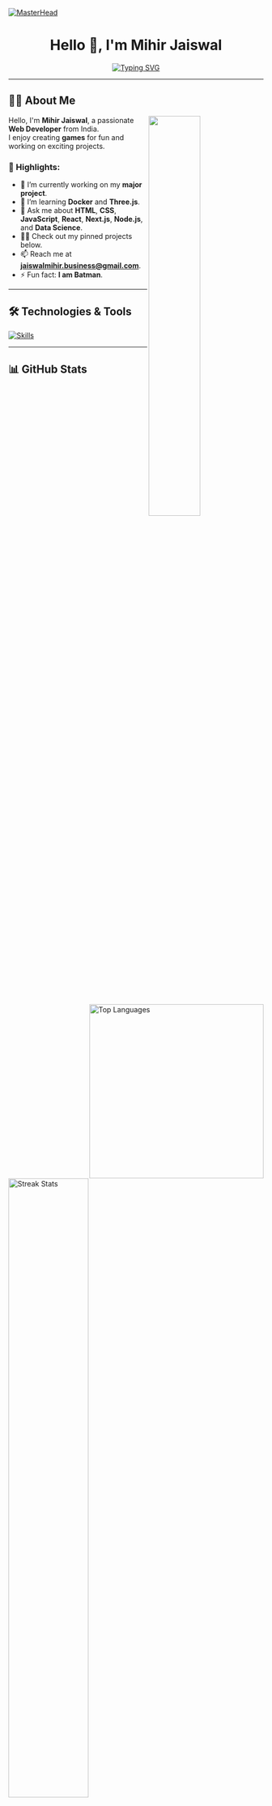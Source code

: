 [![MasterHead](https://iili.io/Jz3rzqN.gif)](https://MihirJaiswal.io)

<h1 align="center">Hello 👋, I'm Mihir Jaiswal</h1>

<p align="center">
  <a href="https://git.io/typing-svg">
    <img align="center" src="https://readme-typing-svg.demolab.com?font=Mooli&weight=700&size=25&duration=4000&pause=3000&color=blue&background=FFFFFF00&width=1000&center=true&vCenter=true&lines=Web+Development+%7C%7C+Game+Development+%7C%7C+Data+Science" alt="Typing SVG" />
  </a>
</p>

---

## 👨‍💻 About Me

<img align="right" src="https://64.media.tumblr.com/tumblr_m1mfj6gCO81qjj1zvo1_500.gifv" width="45%" />

Hello, I'm **Mihir Jaiswal**, a passionate **Web Developer** from India.  
I enjoy creating **games** for fun and working on exciting projects.  

### 🌟 Highlights:
- 🔭 I’m currently working on my **major project**.
- 🌱 I’m learning **Docker** and **Three.js**.
- 💬 Ask me about **HTML**, **CSS**, **JavaScript**, **React**, **Next.js**, **Node.js**, and **Data Science**.
- 👨‍💻 Check out my pinned projects below.
- 📫 Reach me at **jaiswalmihir.business@gmail.com**.
- ⚡ Fun fact: **I am Batman**.

---

## 🛠️ Technologies & Tools

<p>
  <a href="https://skillicons.dev">
    <img src="https://skillicons.dev/icons?i=c,cpp,html,css,scss,tailwind,materialui,figma,js,ts,react,redux,threejs,npm,nodejs,express,nextjs,mongodb,git,github,postman,python,mysql,vscode,canva&theme=dark" alt="Skills" />
  </a>
</p>

---

## 📊 GitHub Stats

<p>
  <img align="right" width="344px" src="https://github-readme-stats.vercel.app/api/top-langs?username=MihirJaiswal&show_icons=true&langs_count=7&theme=tokyonight&locale=en" alt="Top Languages" />
  
  <img align="center" width="56%" src="https://github-readme-streak-stats.herokuapp.com/?user=MihirJaiswal&theme=tokyonight&hide_border=false" alt="Streak Stats" />
</p>

<p>
  <img align="center" width="56%" src="https://github-readme-activity-graph.vercel.app/graph?username=MihirJaiswal&custom_title=Mihir's%20Contribution%20Graph&theme=tokyo-night&hide_border=false&radius=15" alt="Contribution Graph" />
</p>

---

## 🤝 Connect with Me

<p align="center">
  <a href="https://twitter.com/mihirja73370412" target="_blank">
    <img src="https://skillicons.dev/icons?i=twitter" alt="Twitter" />
  </a>
  <a href="https://www.linkedin.com/in/mihir-jaiswal-322898287/" target="_blank">
    <img src="https://skillicons.dev/icons?i=linkedin" alt="LinkedIn" />
  </a>
  <a href="https://instagram.com/mihir_jaiswal_" target="_blank">
    <img src="https://skillicons.dev/icons?i=instagram" alt="Instagram" />
  </a>
</p>

---

## 🔧 Fun with Code

```javascript
const Mihir = {
    pronouns: "he" | "him",
    Languages: ["JavaScript", "TypeScript", "C++", "Python"],
    askMeAbout: ["Web", "Games", "AI", "Anime"],
    technologies: {
        Frontend: {
            langAndTools: ["HTML", "CSS", "JavaScript", 
            "TypeScript", "Tailwind", "React.js", "Next.js"]
        },
        Backend: {
            langAndTools: ["Express.js", "Node.js", "MongoDB"]
        }
    }
};
